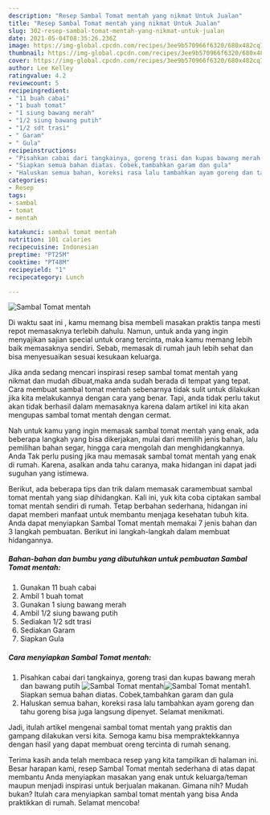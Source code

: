 ```yaml
---
description: "Resep Sambal Tomat mentah yang nikmat Untuk Jualan"
title: "Resep Sambal Tomat mentah yang nikmat Untuk Jualan"
slug: 302-resep-sambal-tomat-mentah-yang-nikmat-untuk-jualan
date: 2021-05-04T08:35:26.236Z
image: https://img-global.cpcdn.com/recipes/3ee9b570966f6320/680x482cq70/sambal-tomat-mentah-foto-resep-utama.jpg
thumbnail: https://img-global.cpcdn.com/recipes/3ee9b570966f6320/680x482cq70/sambal-tomat-mentah-foto-resep-utama.jpg
cover: https://img-global.cpcdn.com/recipes/3ee9b570966f6320/680x482cq70/sambal-tomat-mentah-foto-resep-utama.jpg
author: Lee Kelley
ratingvalue: 4.2
reviewcount: 5
recipeingredient:
- "11 buah cabai"
- "1 buah tomat"
- "1 siung bawang merah"
- "1/2 siung bawang putih"
- "1/2 sdt trasi"
- " Garam"
- " Gula"
recipeinstructions:
- "Pisahkan cabai dari tangkainya, goreng trasi dan kupas bawang merah dan bawang putih"
- "Siapkan semua bahan diatas. Cobek,tambahkan garam dan gula"
- "Haluskan semua bahan, koreksi rasa lalu tambahkan ayam goreng dan tahu goreng bisa juga langsung dipenyet. Selamat menikmati."
categories:
- Resep
tags:
- sambal
- tomat
- mentah

katakunci: sambal tomat mentah 
nutrition: 101 calories
recipecuisine: Indonesian
preptime: "PT25M"
cooktime: "PT48M"
recipeyield: "1"
recipecategory: Lunch

---
```



![Sambal Tomat mentah](https://img-global.cpcdn.com/recipes/3ee9b570966f6320/680x482cq70/sambal-tomat-mentah-foto-resep-utama.jpg)

Di waktu  saat ini , kamu memang bisa membeli masakan praktis tanpa mesti repot memasaknya terlebih dahulu. Namun, untuk anda yang ingin menyajikan sajian special untuk orang tercinta, maka kamu memang lebih baik memasaknya sendiri. Sebab, memasak di rumah jauh lebih sehat dan bisa menyesuaikan sesuai kesukaan keluarga.

Jika anda sedang mencari inspirasi resep sambal tomat mentah yang nikmat dan mudah dibuat,maka anda sudah berada di tempat yang tepat. Cara membuat sambal tomat mentah  sebenarnya tidak sulit untuk dilakukan jika kita melakukannya dengan cara yang benar. Tapi, anda tidak perlu takut akan tidak berhasil dalam memasaknya 
karena dalam artikel ini kita akan mengupas sambal tomat mentah dengan cermat.  



Nah untuk kamu yang ingin memasak sambal tomat mentah yang enak, ada beberapa langkah yang bisa dikerjakan, mulai dari memilih jenis bahan, lalu pemilihan bahan segar, hingga cara mengolah dan menghidangkannya. Anda Tak perlu pusing jika mau memasak sambal tomat mentah yang enak di rumah. Karena, asalkan anda  tahu caranya, maka hidangan ini dapat jadi suguhan yang istimewa.

Berikut, ada beberapa tips dan trik dalam memasak caramembuat sambal tomat mentah yang siap dihidangkan. Kali ini, yuk kita coba ciptakan sambal tomat mentah sendiri di rumah. Tetap berbahan sederhana, hidangan ini dapat memberi manfaat untuk membantu menjaga kesehatan tubuh kita. Anda dapat menyiapkan Sambal Tomat mentah memakai 7 jenis bahan dan 3 langkah pembuatan. Berikut ini langkah-langkah dalam membuat hidangannya.

<!--inarticleads1-->

##### Bahan-bahan dan bumbu yang dibutuhkan untuk pembuatan Sambal Tomat mentah:

1. Gunakan 11 buah cabai
1. Ambil 1 buah tomat
1. Gunakan 1 siung bawang merah
1. Ambil 1/2 siung bawang putih
1. Sediakan 1/2 sdt trasi
1. Sediakan  Garam
1. Siapkan  Gula




<!--inarticleads2-->

##### Cara menyiapkan Sambal Tomat mentah:

1. Pisahkan cabai dari tangkainya, goreng trasi dan kupas bawang merah dan bawang putih
<img src="https://img-global.cpcdn.com/steps/6271345b0be1e124/160x128cq70/sambal-tomat-mentah-langkah-memasak-1-foto.jpg" alt="Sambal Tomat mentah"><img src="https://img-global.cpcdn.com/steps/2a8a0be89a141356/160x128cq70/sambal-tomat-mentah-langkah-memasak-1-foto.jpg" alt="Sambal Tomat mentah">1. Siapkan semua bahan diatas. Cobek,tambahkan garam dan gula
1. Haluskan semua bahan, koreksi rasa lalu tambahkan ayam goreng dan tahu goreng bisa juga langsung dipenyet. Selamat menikmati.




Jadi, itulah artikel mengenai  sambal tomat mentah  yang praktis dan gampang dilakukan versi kita. Semoga kamu bisa mempraktekkannya dengan hasil yang dapat membuat oreng tercinta di rumah senang. 

Terima kasih anda telah membaca resep yang kita tampilkan di halaman ini. Besar harapan kami, resep  Sambal Tomat mentah sederhana di atas dapat membantu Anda menyiapkan masakan yang enak untuk keluarga/teman maupun menjadi inspirasi untuk berjualan makanan. Gimana nih? Mudah bukan? Itulah cara menyiapkan sambal tomat mentah yang bisa Anda praktikkan di rumah. Selamat mencoba!

